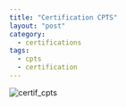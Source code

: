```yaml
---
title: "Certification CPTS"
layout: "post"
category:
  - certifications
tags:
  - cpts
  - certification
---
```


![certif_cpts](/assets/certif_cpts.png)

